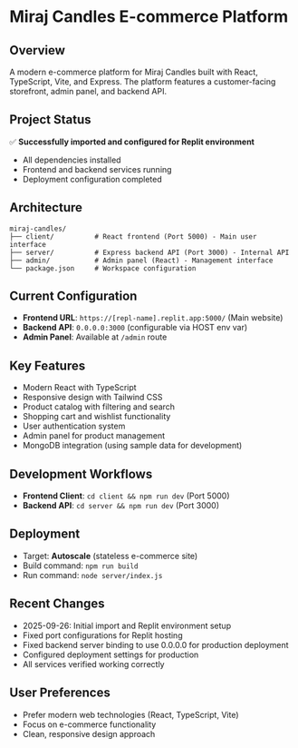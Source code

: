 # Miraj Candles E-commerce Platform

## Overview
A modern e-commerce platform for Miraj Candles built with React, TypeScript, Vite, and Express. The platform features a customer-facing storefront, admin panel, and backend API.

## Project Status
✅ **Successfully imported and configured for Replit environment**
- All dependencies installed
- Frontend and backend services running
- Deployment configuration completed

## Architecture
```
miraj-candles/
├── client/          # React frontend (Port 5000) - Main user interface
├── server/          # Express backend API (Port 3000) - Internal API
├── admin/           # Admin panel (React) - Management interface
└── package.json     # Workspace configuration
```

## Current Configuration
- **Frontend URL**: `https://[repl-name].replit.app:5000/` (Main website)
- **Backend API**: `0.0.0.0:3000` (configurable via HOST env var)
- **Admin Panel**: Available at `/admin` route

## Key Features
- Modern React with TypeScript
- Responsive design with Tailwind CSS
- Product catalog with filtering and search
- Shopping cart and wishlist functionality
- User authentication system
- Admin panel for product management
- MongoDB integration (using sample data for development)

## Development Workflows
- **Frontend Client**: `cd client && npm run dev` (Port 5000)
- **Backend API**: `cd server && npm run dev` (Port 3000)

## Deployment
- Target: **Autoscale** (stateless e-commerce site)
- Build command: `npm run build`
- Run command: `node server/index.js`

## Recent Changes
- 2025-09-26: Initial import and Replit environment setup
- Fixed port configurations for Replit hosting
- Fixed backend server binding to use 0.0.0.0 for production deployment
- Configured deployment settings for production
- All services verified working correctly

## User Preferences
- Prefer modern web technologies (React, TypeScript, Vite)
- Focus on e-commerce functionality
- Clean, responsive design approach